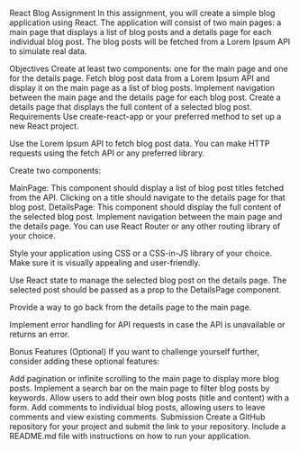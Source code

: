 React Blog Assignment
In this assignment, you will create a simple blog application using React. The application will consist of two main pages: a main page that displays a list of blog posts and a details page for each individual blog post. The blog posts will be fetched from a Lorem Ipsum API to simulate real data.

Objectives
Create at least two components: one for the main page and one for the details page.
Fetch blog post data from a Lorem Ipsum API and display it on the main page as a list of blog posts.
Implement navigation between the main page and the details page for each blog post.
Create a details page that displays the full content of a selected blog post.
Requirements
Use create-react-app or your preferred method to set up a new React project.

Use the Lorem Ipsum API to fetch blog post data. You can make HTTP requests using the fetch API or any preferred library.

Create two components:

MainPage: This component should display a list of blog post titles fetched from the API. Clicking on a title should navigate to the details page for that blog post.
DetailsPage: This component should display the full content of the selected blog post.
Implement navigation between the main page and the details page. You can use React Router or any other routing library of your choice.

Style your application using CSS or a CSS-in-JS library of your choice. Make sure it is visually appealing and user-friendly.

Use React state to manage the selected blog post on the details page. The selected post should be passed as a prop to the DetailsPage component.

Provide a way to go back from the details page to the main page.

Implement error handling for API requests in case the API is unavailable or returns an error.

Bonus Features (Optional)
If you want to challenge yourself further, consider adding these optional features:

Add pagination or infinite scrolling to the main page to display more blog posts.
Implement a search bar on the main page to filter blog posts by keywords.
Allow users to add their own blog posts (title and content) with a form.
Add comments to individual blog posts, allowing users to leave comments and view existing comments.
Submission
Create a GitHub repository for your project and submit the link to your repository. Include a README.md file with instructions on how to run your application.
